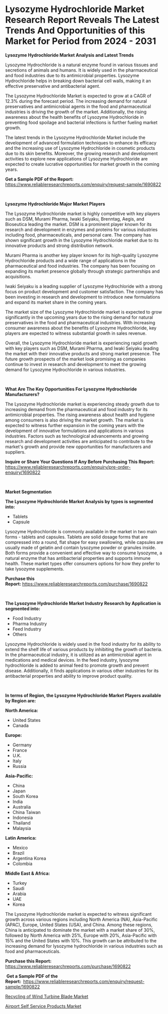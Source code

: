 <p><h1>Lysozyme Hydrochloride Market Research Report Reveals The Latest Trends And Opportunities of this Market for Period from 2024 - 2031</h1></p><p><strong>Lysozyme Hydrochloride Market Analysis and Latest Trends</strong></p>
<p><p>Lysozyme Hydrochloride is a natural enzyme found in various tissues and secretions of animals and humans. It is widely used in the pharmaceutical and food industries due to its antimicrobial properties. Lysozyme Hydrochloride helps in breaking down bacterial cell walls, making it an effective preservative and antibacterial agent.</p><p>The Lysozyme Hydrochloride Market is expected to grow at a CAGR of 12.3% during the forecast period. The increasing demand for natural preservatives and antimicrobial agents in the food and pharmaceutical industries is driving the growth of the market. Additionally, the rising awareness about the health benefits of Lysozyme Hydrochloride in preventing food spoilage and bacterial infections is further fueling market growth.</p><p>The latest trends in the Lysozyme Hydrochloride Market include the development of advanced formulation techniques to enhance its efficacy and the increasing use of Lysozyme Hydrochloride in cosmetic products due to its skin benefits. Moreover, the growing research and development activities to explore new applications of Lysozyme Hydrochloride are expected to create lucrative opportunities for market growth in the coming years.</p></p>
<p><strong>Get a Sample PDF of the Report:&nbsp;</strong> <a href="https://www.reliableresearchreports.com/enquiry/request-sample/1690822">https://www.reliableresearchreports.com/enquiry/request-sample/1690822</a></p>
<p>&nbsp;</p>
<p><strong>Lysozyme Hydrochloride Major Market Players</strong></p>
<p><p>The Lysozyme Hydrochloride market is highly competitive with key players such as DSM, Murami Pharma, Iwaki Seiyaku, Brenntag, Aegis, and Bioseutica leading the market. DSM is a prominent player known for its research and development in enzymes and proteins for various industries including food, pharmaceuticals, and personal care. The company has shown significant growth in the Lysozyme Hydrochloride market due to its innovative products and strong distribution network.</p><p>Murami Pharma is another key player known for its high-quality Lysozyme Hydrochloride products and a wide range of applications in the pharmaceutical and food industries. The company has been focusing on expanding its market presence globally through strategic partnerships and acquisitions.</p><p>Iwaki Seiyaku is a leading supplier of Lysozyme Hydrochloride with a strong focus on product development and customer satisfaction. The company has been investing in research and development to introduce new formulations and expand its market share in the coming years.</p><p>The market size of the Lysozyme Hydrochloride market is expected to grow significantly in the upcoming years due to the rising demand for natural preservatives in the food and pharmaceutical industries. With increasing consumer awareness about the benefits of Lysozyme Hydrochloride, key players are expected to witness substantial growth in sales revenue.</p><p>Overall, the Lysozyme Hydrochloride market is experiencing rapid growth with key players such as DSM, Murami Pharma, and Iwaki Seiyaku leading the market with their innovative products and strong market presence. The future growth prospects of the market look promising as companies continue to invest in research and development to meet the growing demand for Lysozyme Hydrochloride in various industries.</p></p>
<p>&nbsp;</p>
<p><strong>What Are The Key Opportunities For Lysozyme Hydrochloride Manufacturers?</strong></p>
<p><p>The Lysozyme Hydrochloride market is experiencing steady growth due to increasing demand from the pharmaceutical and food industry for its antimicrobial properties. The rising awareness about health and hygiene among consumers is also driving the market growth. The market is expected to witness further expansion in the coming years with the development of innovative formulations and applications in various industries. Factors such as technological advancements and growing research and development activities are anticipated to contribute to the market's growth and provide new opportunities for manufacturers and suppliers.</p></p>
<p><strong>Inquire or Share Your Questions If Any Before Purchasing This Report:</strong> <a href="https://www.reliableresearchreports.com/enquiry/pre-order-enquiry/1690822">https://www.reliableresearchreports.com/enquiry/pre-order-enquiry/1690822</a></p>
<p>&nbsp;</p>
<p><strong>Market Segmentation</strong></p>
<p><strong>The Lysozyme Hydrochloride Market Analysis by types is segmented into:</strong></p>
<p><ul><li>Tablets</li><li>Capsule</li></ul></p>
<p><p>Lysozyme Hydrochloride is commonly available in the market in two main forms - tablets and capsules. Tablets are solid dosage forms that are compressed into a round, flat shape for easy swallowing, while capsules are usually made of gelatin and contain lysozyme powder or granules inside. Both forms provide a convenient and effective way to consume lysozyme, a natural enzyme that has antibacterial properties and supports immune health. These market types offer consumers options for how they prefer to take lysozyme supplements.</p></p>
<p><strong>Purchase this Report:&nbsp;</strong><a href="https://www.reliableresearchreports.com/purchase/1690822">https://www.reliableresearchreports.com/purchase/1690822</a></p>
<p>&nbsp;</p>
<p><strong>The Lysozyme Hydrochloride Market Industry Research by Application is segmented into:</strong></p>
<p><ul><li>Food Industry</li><li>Pharma Industry</li><li>Feed Industry</li><li>Others</li></ul></p>
<p><p>Lysozyme Hydrochloride is widely used in the food industry for its ability to extend the shelf life of various products by inhibiting the growth of bacteria. In the pharmaceutical industry, it is utilized as an antimicrobial agent in medications and medical devices. In the feed industry, lysozyme hydrochloride is added to animal feed to promote growth and prevent disease. Additionally, it finds applications in various other industries for its antibacterial properties and ability to improve product quality.</p></p>
<p>&nbsp;</p>
<p><strong>In terms of Region, the Lysozyme Hydrochloride Market Players available by Region are:</strong></p>
<p>
    <p> <strong> North America: </strong>
        <ul>
            <li>United States</li>
            <li>Canada</li>
        </ul>
        </p> 
    <p> <strong> Europe: </strong>
        <ul>
            <li>Germany</li>
            <li>France</li>
            <li>U.K.</li>
            <li>Italy</li>
            <li>Russia</li>
        </ul>
        </p> 
    <p> <strong> Asia-Pacific: </strong>
        <ul>
            <li>China</li>
            <li>Japan</li>
            <li>South Korea</li>
            <li>India</li>
            <li>Australia</li>
            <li>China Taiwan</li>
            <li>Indonesia</li>
            <li>Thailand</li>
            <li>Malaysia</li>
        </ul>
        </p> 
    <p> <strong> Latin America: </strong>
        <ul>
            <li>Mexico</li>
            <li>Brazil</li>
            <li>Argentina Korea</li>
            <li>Colombia</li>
        </ul>
        </p> 
    <p> <strong> Middle East & Africa: </strong>
        <ul>
            <li>Turkey</li>
            <li>Saudi</li>
            <li>Arabia</li>
            <li>UAE</li>
            <li>Korea</li>
        </ul>
    </p>
    </p>
<p><p>The Lysozyme Hydrochloride market is expected to witness significant growth across various regions including North America (NA), Asia-Pacific (APAC), Europe, United States (USA), and China. Among these regions, China is anticipated to dominate the market with a market share of 30%, followed by North America with 25%, Europe with 20%, Asia-Pacific with 15% and the United States with 10%. This growth can be attributed to the increasing demand for lysozyme hydrochloride in various industries such as food and pharmaceuticals.</p></p>
<p><strong>Purchase this Report: </strong><a href="https://www.reliableresearchreports.com/purchase/1690822">https://www.reliableresearchreports.com/purchase/1690822</a></p>
<p>&nbsp;<strong>Get a Sample PDF of the Report:&nbsp;&nbsp;</strong><a href="https://www.reliableresearchreports.com/enquiry/request-sample/1690822">https://www.reliableresearchreports.com/enquiry/request-sample/1690822</a></p>
<p><strong></strong></p>
<p><p><a href="https://issuu.com/reportprime-2/docs/recycling-of-wind-turbine-blade-market-size-2030.p">Recycling of Wind Turbine Blade Market</a></p><p><a href="https://issuu.com/reportprime-2/docs/airport-self-service-products-market-size-2030.ppt">Airport Self Service Products Market</a></p></p>